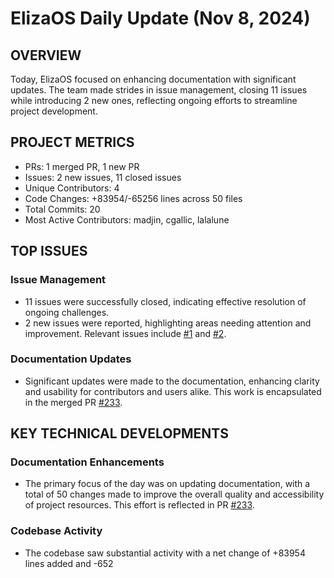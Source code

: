 # ElizaOS Daily Update (Nov 8, 2024)

## OVERVIEW 
Today, ElizaOS focused on enhancing documentation with significant updates. The team made strides in issue management, closing 11 issues while introducing 2 new ones, reflecting ongoing efforts to streamline project development.

## PROJECT METRICS
- PRs: 1 merged PR, 1 new PR
- Issues: 2 new issues, 11 closed issues
- Unique Contributors: 4
- Code Changes: +83954/-65256 lines across 50 files
- Total Commits: 20
- Most Active Contributors: madjin, cgallic, lalalune

## TOP ISSUES

### Issue Management
- 11 issues were successfully closed, indicating effective resolution of ongoing challenges.
- 2 new issues were reported, highlighting areas needing attention and improvement. Relevant issues include [#1](https://github.com/elizaos/eliza/issues/1) and [#2](https://github.com/elizaos/eliza/issues/2).

### Documentation Updates
- Significant updates were made to the documentation, enhancing clarity and usability for contributors and users alike. This work is encapsulated in the merged PR [#233](https://github.com/elizaos/eliza/pull/233).

## KEY TECHNICAL DEVELOPMENTS

### Documentation Enhancements
- The primary focus of the day was on updating documentation, with a total of 50 changes made to improve the overall quality and accessibility of project resources. This effort is reflected in PR [#233](https://github.com/elizaos/eliza/pull/233). 

### Codebase Activity
- The codebase saw substantial activity with a net change of +83954 lines added and -652